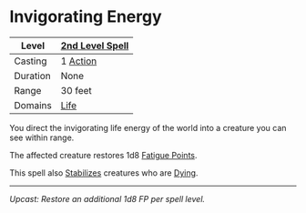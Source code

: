 # Invigorating Energy

| Level    | [2nd Level Spell](2nd%20Level%20Spells.md)          |
| -------- | --------------------------------------------------- |
| Casting  | 1 [Action](../../../../Game%20Procedures/Action.md) |
| Duration | None                                                |
| Range    | 30 feet                                             |
| Domains  | [Life](../../../Spell%20Domains/Life.md)            |

You direct the invigorating life energy of the world into a creature you can see within range.

The affected creature restores 1d8 [Fatigue Points](../../../../Player%20Characters/Derived%20Statistics/Fatigue%20Points.md).

This spell also [Stabilizes](../../../../Conditions/Stabilized.md) creatures who are [Dying](../../../../Conditions/Dying.md).

---
*Upcast: Restore an additional 1d8 FP per spell level.*
